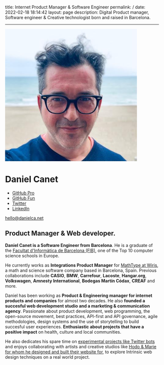 title: Internet Product Manager & Software Engineer
permalink: /
date: 2022-02-18 18:14:42
layout: page
description: Digital Product manager, Software engineer & Creative technologist born and raised in Barcelona.

---

<div class="first stack">
    <img src="media/profile.jpg" alt="Profile pic from Daniel Canet" class="img-profile" />
    <h1>Daniel Canet</h1>
    <ul class="social" role="list">
        <li>
            <a href="https://github.com/dcanet-at-wiris" title="Visit Daniel Canet's GitHub profile from Wiris">
                GitHub Pro
            </a>
        </li>
        <li>
            <a href="https://github.com/dcanetma" title="Visit Daniel Canet's GitHub profile">
                GitHub Fun
            </a>
        </li>
        <li>
            <a href="https://twitter.com/dcanetma" title="Visit Daniel Canet's Twitter profile">
                Twitter
            </a>
        </li>
         <li>
            <a href="www.linkedin.com/in/dcanetma" title="Visit Daniel Canet's LinkedIn profile">
                LinkedIn
            </a>
        </li>
    </ul>
    <p>
        <a href="mailto:hello@danielca.net" title="Contact by e-mail" class="btn">hello@danielca.net</a>
    </p>
</div>
<div class="last stack bio">
    <h2>
        Product Manager & Web developer.
    </h2>
    <p><b>Daniel Canet is a Software Engineer from Barcelona</b>. He is a graduate of
        the <a href="https://www.fib.upc.edu/en/fib">Facultat d'Informàtica de Barcelona (FIB)</a>, one
        of the Top 10 computer science schools in Europe. 
    </p>
    <p>He currently works as <b>Integrations Product Manager</b> for <a href="https://www.wiris.com/"
            title="Current position">MathType at Wiris</a>, a math and science software company based in Barcelona, Spain. Previous collaborations include <b>CASIO</b>, <b>BMW</b>,
        <b>Carrefour</b>, <b>Lacoste</b>, <b>Hangar.org</b>, <b>Volkswagen</b>, <b>Amnesty International</b>, <b>Bodegas Martín
        Códax</b>, <b>CREAF</b> and more. </p>
    <p>Daniel has been working as <b>Product & Engineering manager for internet products and companies</b> for almost two decades. He also <b>founded a succesful web development studio and a marketing & communication agency</b>. Passionate about product development, web programming, the open-source
        movement, best practices, API-first and API governance, agile methodologies, design systems and the use of storytelling to build succesful user experiences.
        <b>Enthusiastic about projects that have a positive impact</b> on health, culture and local communities.
    </p>
    <p style="display:none">Spent his early professional years on a national company using proprietary technologies from <b>IBM</b>
        and <b>Microsoft</b>. After which he founded his first web development shop, <b>Strabinarius</b>, where he started
        to create experiences on the internet for remarkable brands. He then went on to work as an independent
        <b>creative technologist</b> and joined <a href="https://ouyeahstudio.com/" title="OuYeahStudio!">OuYeahStudio!</a>, a multidisciplinary design team from Barcelona. After that,
        he joined <a href="https://season.es/" title="Season">Season</a>, where he directed a bunch of designers, coders and marketers, while being a senior contributor for back-end, front-end code and deploy automation. More recently he
        founded <b>facts&fictions</b>, a creative studio to improve tools and methodologies while focusing on
        more local, personal and art based projects. 
    </p>
    <p>
        He also dedicates his spare time on <a href="https://www.google.com/search?safe=off&q=spaingovedits">experimental projects like Twitter bots</a> and enjoys collaborating with artists and creative studios like <a href="http://hodoandmarie.com/" title="Hodo & Marie website">Hodo & Marie for whom he designed and built their website for</a>, to explore Intrinsic web design techniques on a real world project.         
        <!-- Like the <a href="https://www.guiri.club/" title="We Are Not Artists">Guiri Institute</a>, a research group on design, technology and motion-graphics. -->
    </p>
</div>
